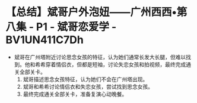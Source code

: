 # 【总结】斌哥户外泡妞——广州西西•第八集 - P1 - 斌哥恋爱学 - BV1UN411C7Dh

-   斌哥在广州塔附近讨论思念女孩的特征，认为她们通常长发大长腿，但难以找到。他和希希穿着情侣衣，但都是短袖，讨论失恋女孩和拍视频，最终完成通关全部关卡。
    1.  斌哥描述思念女孩特征，认为她们不会在广州塔出现。
    2.  斌哥和希希讨论情侣衣和失恋女孩，尝试找到思念女孩。
    3.  最终完成通关全部关卡，准备复演心动晚餐。